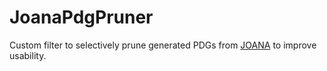 # JoanaPdgPruner

Custom filter to selectively prune generated PDGs from [JOANA](https://github.com/joana-team/joana) to improve usability.
